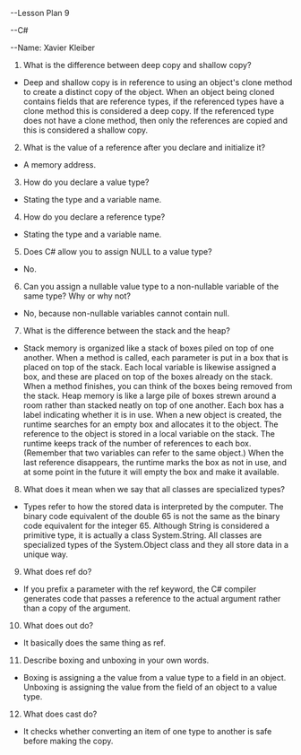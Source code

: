 --Lesson Plan 9

--C#

--Name: Xavier Kleiber

1. What is the difference between deep copy and shallow copy?
 - Deep and shallow copy is in reference to using an object's clone method to create a distinct copy of the object. When an object being cloned contains fields that are reference types, if the referenced types have a clone method this is considered a deep copy. If the referenced type does not have a clone method, then only the references are copied and this is considered a shallow copy.

2. What is the value of a reference after you declare and initialize it?
 - A memory address.

3. How do you declare a value type?
 - Stating the type and a variable name.

4. How do you declare a reference type?
 - Stating the type and a variable name.

5. Does C# allow you to assign NULL to a value type?
 - No.

6. Can you assign a nullable value type to a non-nullable variable of the same type? Why or why not?
 - No, because non-nullable variables cannot contain null.

7. What is the difference between the stack and the heap?
 - Stack memory is organized like a stack of boxes piled on top of one another. When a method is called, each parameter is put in a box that is placed on top of the stack. Each local variable is likewise assigned a box, and these are placed on top of the boxes already on the stack. When a method finishes, you can think of the boxes being removed from the stack. Heap memory is like a large pile of boxes strewn around a room rather than stacked neatly on top of one another. Each box has a label indicating whether it is in use. When a new object is created, the runtime searches for an empty box and allocates it to the object. The reference to the object is stored in a local variable on the stack. The runtime keeps track of the number of references to each box. (Remember that two variables can refer to the same object.) When the last reference disappears, the runtime marks the box as not in use, and at some point in the future it will empty the box and make it available.

8. What does it mean when we say that all classes are specialized types?
 - Types refer to how the stored data is interpreted by the computer. The binary code equivalent of the double 65 is not the same as the binary code equivalent for the integer 65. Although String is considered a primitive type, it is actually a class System.String. All classes are specialized types of the System.Object class and they all store data in a unique way.

9. What does ref do?
 - If you prefix a parameter with the ref keyword, the C# compiler generates code that passes a reference to the actual argument rather than a copy of the argument.

10. What does out do?
 - It basically does the same thing as ref.

11. Describe boxing and unboxing in your own words.
 - Boxing is assigning a the value from a value type to a field in an object. Unboxing is assigning the value from the field of an object to a value type.

12. What does cast do?
 - It checks whether converting an item of one type to another is safe before making the copy.